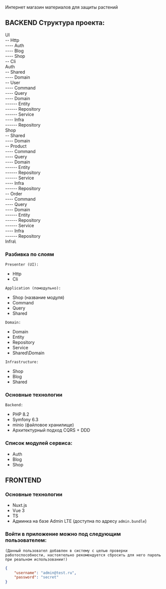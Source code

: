 Интернет магазин материалов для защиты растений

## BACKEND Структура проекта:
UI\
-- Http\
---- Auth\
---- Blog\
---- Shop\
-- Cli\
Auth\
-- Shared\
---- Domain\
-- User\
---- Command\
---- Query\
---- Domain\
------ Entity\
------ Repository\
------ Service\
---- Infra\
------ Repository\
Shop\
-- Shared\
---- Domain\
-- Product\
---- Command\
---- Query\
---- Domain\
------ Entity\
------ Repository\
------ Service\
---- Infra\
------ Repository\
-- Order\
---- Command\
---- Query\
---- Domain\
------ Entity\
------ Repository\
------ Service\
---- Infra\
------ Repository\
Infra\

### Разбивка по слоям

`Presenter (UI):`
- Http
- Cli

`Application (помодульно):`
- Shop (название модуля)
- Command
- Query
- Shared

`Domain:`
- Domain
- Entity
- Repository
- Service
- Shared\Domain

`Infrastructure:`
- Shop
- Blog
- Shared

### Основные технологии
`Backend:`
- PHP 8.2
- Symfony 6.3
- minio (файловое хранилище)
- Архитектурный подход CQRS + DDD

### Список модулей сервиса:
- Auth
- Blog
- Shop

## FRONTEND
### Основные технологии
- Nuxt.js 
- Vue 3
- TS
- Админка на базе Admin LTE (доступна по адресу `admin.bundle`)

### Войти в приложение можно под следующим пользователем:  
`(Данный пользовател добавлен в систему с целью проверки работоспособности, настоятельно рекомендуется сбросить для него пароль при реальном использовании!)`

```json
{
    "username": "admin@test.ru",
    "password": "secret"
}
```


